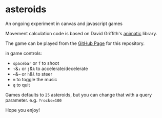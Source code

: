 asteroids
=========

An ongoing experiment in canvas and javascript games

Movement calculation code is based on David Griffith's [animatic](https://code.google.com/p/animatic/) library.

The game can be played from the [GitHub Page](http://outlawandy.github.io/asteroids/) for this repository.

in game controls:
- `spacebar` or `f` to shoot
- `↑`&`↓` or `j`&`k` to accelerate/decelerate
- `←`&`→` or `h`&`l` to steer
- `m` to toggle the music
- `q` to quit

Games defaults to `25` asteroids, but you can change that with a query parameter. e.g. `?rocks=100`

Hope you enjoy!
